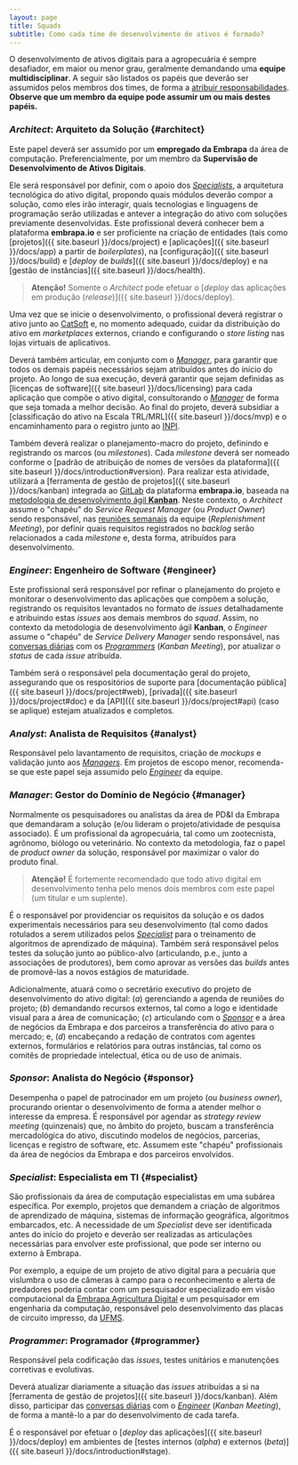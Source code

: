 ```yaml
---
layout: page
title: Squads
subtitle: Como cada time de desenvolvimento de ativos é formado?
---
```


O desenvolvimento de ativos digitais para a agropecuária é sempre desafiador, em maior ou menor grau, geralmente demandando uma **equipe multidisciplinar**. A seguir são listados os papéis que deverão ser assumidos pelos membros dos times, de forma a <u>atribuir responsabilidades</u>. **Observe que um membro da equipe pode assumir um ou mais destes papéis.**

### _Architect_: Arquiteto da Solução {#architect}

Este papel deverá ser assumido por um **empregado da Embrapa** da área de computação. Preferencialmente, por um membro da **Supervisão de Desenvolvimento de Ativos Digitais**.

Ele será responsável por definir, com o apoio dos [_Specialists_](#specialist), a arquitetura tecnológica do ativo digital, propondo quais módulos deverão compor a solução, como eles irão interagir, quais tecnologias e linguagens de programação serão utilizadas e antever a integração do ativo com soluções previamente desenvolvidas. Este profissional deverá conhecer bem a plataforma **embrapa.io** e ser proficiente na criação de entidades (tais como [projetos]({{ site.baseurl }}/docs/project) e [aplicações]({{ site.baseurl }}/docs/app) a partir de _boilerplates_), na [configuração]({{ site.baseurl }}/docs/build) e [_deploy_ de _builds_]({{ site.baseurl }}/docs/deploy) e na [gestão de instâncias]({{ site.baseurl }}/docs/health).

> **Atenção!** Somente o _Architect_ pode efetuar o [_deploy_ das aplicações em produção (_release_)]({{ site.baseurl }}/docs/deploy).

Uma vez que se inicie o desenvolvimento, o profissional deverá registrar o ativo junto ao [CatSoft](https://sistemas.sede.embrapa.br/catsoft/) e, no momento adequado, cuidar da distribuição do ativo em _marketplaces_ externos, criando e configurando o _store listing_ nas lojas virtuais de aplicativos.

Deverá também articular, em conjunto com o [_Manager_](#manager), para garantir que todos os demais papéis necessários sejam atribuídos antes do início do projeto. Ao longo de sua execução, deverá garantir que sejam definidas as [licenças de software]({{ site.baseurl }}/docs/licensing) para cada aplicação que compõe o ativo digital, consultorando o [_Manager_](#manager) de forma que seja tomada a melhor decisão. Ao final do projeto, deverá subsidiar a [classificação do ativo na Escala TRL/MRL]({{ site.baseurl }}/docs/mvp) e o encaminhamento para o registro junto ao [INPI](https://www.gov.br/inpi/pt-br).

Também deverá realizar o planejamento-macro do projeto, definindo e registrando os marcos (ou _milestones_). Cada _milestone_ deverá ser nomeado conforme o [padrão de atribuição de nomes de versões da plataforma]({{ site.baseurl }}/docs/introduction#version). Para realizar esta atividade, utilizará a [ferramenta de gestão de projetos]({{ site.baseurl }}/docs/kanban) integrada ao [GitLab](https://git.embrapa.br) da plataforma **embrapa.io**, baseada na [metodologia de desenvolvimento ágil **Kanban**](https://thomazribas.com/agile/kanban). Neste contexto, o _Architect_ assume o "chapéu" do _Service Request Manager_ (ou _Product Owner_) sendo responsável, nas <u>reuniões semanais</u> da equipe (_Replenishment Meeting_), por definir quais requisitos registrados no _backlog_ serão relacionados a cada _milestone_ e, desta forma, atribuídos para desenvolvimento.

### _Engineer_: Engenheiro de Software {#engineer}

Este profissional será responsável por refinar o planejamento do projeto e monitorar o desenvolvimento das aplicações que compõem a solução, registrando os requisitos levantados no formato de _issues_ detalhadamente e atribuindo estas _issues_ aos demais membros do _squad_. Assim, no contexto da metodologia de desenvolvimento ágil **Kanban**, o _Engineer_ assume o "chapéu" de _Service Delivery Manager_ sendo responsável, nas <u>conversas diárias</u> com os [_Programmers_](#programmer) (_Kanban Meeting_), por atualizar o _status_ de cada _issue_ atribuída.

Também será o responsável pela documentação geral do projeto, assegurando que os respositórios de suporte para [documentação pública]({{ site.baseurl }}/docs/project#web), [privada]({{ site.baseurl }}/docs/project#doc) e da [API]({{ site.baseurl }}/docs/project#api) (caso se aplique) estejam atualizados e completos.

### _Analyst_: Analista de Requisitos {#analyst}

Responsável pelo lavantamento de requisitos, criação de _mockups_ e validação junto aos [_Managers_](#manager). Em projetos de escopo menor, recomenda-se que este papel seja assumido pelo [_Engineer_](#engineer) da equipe.

### _Manager_: Gestor do Domínio de Negócio {#manager}

Normalmente os pesquisadores ou analistas da área de PD&I da Embrapa que demandaram a solução (e/ou lideram o projeto/atividade de pesquisa associado). É um profissional da agropecuária, tal como um zootecnista, agrônomo, biólogo ou veterinário. No contexto da metodologia, faz o papel de _product owner_ da solução, responsável por maximizar o valor do produto final.

> **Atenção!** É fortemente recomendado que todo ativo digital em desenvolvimento tenha pelo menos dois membros com este papel (um titular e um suplente).

É o responsável por providenciar os requisitos da solução e os dados experimentais necessários para seu desenvolvimento (tal como dados rotulados a serem utilizados pelos [_Specialist_](#specialist) para o treinamento de algoritmos de aprendizado de máquina). Também será responsável pelos testes da solução junto ao público-alvo (articulando, p.e., junto a associações de produtores), bem como aprovar as versões das _builds_ antes de promovê-las a novos estágios de maturidade.

Adicionalmente, atuará como o secretário executivo do projeto de desenvolvimento do ativo digital: (_a_) gerenciando a agenda de reuniões do projeto; (_b_) demandando recursos externos, tal como a logo e identidade visual para a área de comunicação; (_c_) articulando com o [_Sponsor_](#sponsor) e a área de negócios da Embrapa e dos parceiros a transferência do ativo para o mercado; e, (_d_) encabeçando a redação de contratos com agentes externos, formulários e relatórios para outras instâncias, tal como os comitês de propriedade intelectual, ética ou de uso de animais.

### _Sponsor_: Analista do Negócio {#sponsor}

Desempenha o papel de patrocinador em um projeto (ou _business owner_), procurando orientar o desenvolvimento de forma a atender melhor o interesse da empresa. É responsável por agendar as _strategy review meeting_ (quinzenais) que, no âmbito do projeto, buscam a transferência mercadológica do ativo, discutindo modelos de negócios, parcerias, licenças e registro de software, etc. Assumem este "chapéu" profissionais da área de negócios da Embrapa e dos parceiros envolvidos.

### _Specialist_: Especialista em TI {#specialist}

São profissionais da área de computação especialistas em uma subárea específica. Por exemplo, projetos que demandem a criação de algoritmos de aprendizado de máquina, sistemas de informação geográfica, algoritmos embarcados, etc. A necessidade de um _Specialist_ deve ser identificada antes do início do projeto e deverão ser realizadas as articulações necessárias para envolver este profissional, que pode ser interno ou externo à Embrapa.

Por exemplo, a equipe de um projeto de ativo digital para a pecuária que vislumbra o uso de câmeras à campo para o reconhecimento e alerta de predadores poderia contar com um pesquisador especializado em visão computacional da [Embrapa Agricultura Digital](https://www.embrapa.br/agricultura-digital) e um pesquisador em engenharia da computação, responsável pelo desenvolvimento das placas de circuito impresso, da [UFMS](https://www.ufms.br/).

### _Programmer_: Programador {#programmer}

Responsável pela codificação das _issues_, testes unitários e manutenções corretivas e evolutivas.

Deverá atualizar diariamente a situação das _issues_ atribuídas a si na [ferramenta de gestão de projetos]({{ site.baseurl }}/docs/kanban). Além disso, participar das <u>conversas diárias</u> com o [_Engineer_](#engineer) (_Kanban Meeting_), de forma a mantê-lo a par do desenvolvimento de cada tarefa.

É o responsável por efetuar o [_deploy_ das aplicações]({{ site.baseurl }}/docs/deploy) em ambientes de [testes internos (_alpha_) e externos (_beta_)]({{ site.baseurl }}/docs/introduction#stage).
